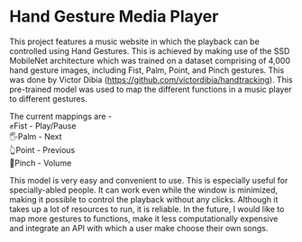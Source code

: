 # Hand Gesture Media Player
This project features a music website in which the playback can be controlled using Hand Gestures. This is achieved by making use of the SSD MobileNet architecture which was trained on a dataset comprising of 4,000 hand gesture images, including Fist, Palm, Point, and Pinch gestures. This was done by Victor Dibia (https://github.com/victordibia/handtracking). This pre-trained model was used to map the different functions in a music player to different gestures. 

The current mappings are -  
✊Fist - Play/Pause   
🖐Palm - Next   
👆Point - Previous  
🤏Pinch - Volume  

This model is very easy and convenient to use. This is especially useful for specially-abled people. It can work even while the window is minimized, making it possible to control the playback without any clicks. Although it takes up a lot of resources to run, it is reliable. In the future, I would like to map more gestures to functions, make it less computationally expensive and integrate an API with which a user make choose their own songs.
